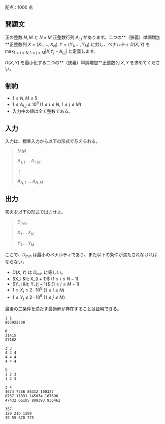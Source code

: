 配点 : $1000$ 点

## 問題文

正の整数 $N, M$ と $N \times M$ 正整数行列 $A_{i, j}$ があります。二つの**（狭義）単調増加**正整数列 $X = (X_1, \ldots, X_N), Y = (Y_1, \ldots, Y_M)$ に対し、ペナルティ $D(X, Y)$ を $\max_{1 \leq i \leq N, 1 \leq j \leq M} |X_i Y_j - A_{i, j}|$ と定義します。

$D(X, Y)$ を最小化する二つの**（狭義）単調増加**正整数列 $X, Y$ を求めてください。

## 制約

- $1 \leq N, M \leq 5$
- $1 \leq A_{i, j} \leq 10^9$ ($1 \leq i \leq N$, $1 \leq j \leq M$)
- 入力中の値は全て整数である。

## 入力

入力は、標準入力から以下の形式で与えられる。

> $N$ $M$
> 
> $A_{1,1}$ $\ldots$ $A_{1,M}$
> 
> $\vdots$
> 
> $A_{N,1}$ $\ldots$ $A_{N,M}$

## 出力

答えを以下の形式で出力せよ。

> $D_{min}$
> 
> $X_1$ $\ldots$ $X_N$
> 
> $Y_1$ $\ldots$ $Y_M$

ここで、$D_{min}$ は最小のペナルティであり、また以下の条件が満たされなければならない。

- $D(X, Y)$ は $D_{min}$ に等しい。
- $X_i &lt; X_{i + 1}$ ($1 \leq i \leq N - 1$)
- $Y_j &lt; Y_{j + 1}$ ($1 \leq j \leq M - 1$)
- $1 \leq X_i \leq 2\cdot 10^9$ ($1 \leq i \leq N$)
- $1 \leq Y_j \leq 2\cdot 10^9$ ($1 \leq j \leq M$)

最後の二条件を満たす最適解が存在することは証明できる。

```input1
1 1
853922530
```

```output1
0
31415
27182
```

```input2
3 3
4 4 4
4 4 4
4 4 4
```

```output2
5
1 2 3 
1 2 3
```

```input3
3 4
4674 7356 86312 100327
8737 11831 145034 167690
47432 66105 809393 936462
```

```output3
357
129 216 1208 
39 55 670 775
```